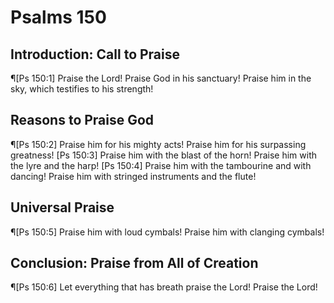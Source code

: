 # Psalms 150

## Introduction: Call to Praise
¶[Ps 150:1] Praise the Lord! Praise God in his sanctuary! Praise him in the sky, which testifies to his strength!

## Reasons to Praise God
¶[Ps 150:2] Praise him for his mighty acts! Praise him for his surpassing greatness!
[Ps 150:3] Praise him with the blast of the horn! Praise him with the lyre and the harp!
[Ps 150:4] Praise him with the tambourine and with dancing! Praise him with stringed instruments and the flute!

## Universal Praise
¶[Ps 150:5] Praise him with loud cymbals! Praise him with clanging cymbals!

## Conclusion: Praise from All of Creation
¶[Ps 150:6] Let everything that has breath praise the Lord! Praise the Lord!
